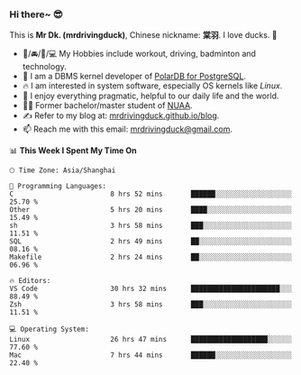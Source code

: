 ### Hi there~ 😎

This is **Mr Dk. (mrdrivingduck)**, Chinese nickname: **棠羽**. I love ducks. 🦆

- 💪/🚘/🏸/💻 My Hobbies include workout, driving, badminton and technology.
- 🍊 I am a DBMS kernel developer of [PolarDB for PostgreSQL](https://github.com/ApsaraDB/PolarDB-for-PostgreSQL).
- 🔥 I am interested in system software, especially OS kernels like *Linux*.
- 🔧 I enjoy everything pragmatic, helpful to our daily life and the world.
- 👨‍🎓 Former bachelor/master student of [NUAA](https://en.wikipedia.org/wiki/Nanjing_University_of_Aeronautics_and_Astronautics).
- ✍ Refer to my blog at: [mrdrivingduck.github.io/blog](https://mrdrivingduck.github.io/blog/).
- 📫 Reach me with this email: [mrdrivingduck@gmail.com](mailto:mrdrivingduck@gmail.com).

<!--START_SECTION:waka-->
📊 **This Week I Spent My Time On** 

```text
🕑︎ Time Zone: Asia/Shanghai

💬 Programming Languages: 
C                        8 hrs 52 mins       ██████░░░░░░░░░░░░░░░░░░░   25.70 % 
Other                    5 hrs 20 mins       ████░░░░░░░░░░░░░░░░░░░░░   15.49 % 
sh                       3 hrs 58 mins       ███░░░░░░░░░░░░░░░░░░░░░░   11.51 % 
SQL                      2 hrs 49 mins       ██░░░░░░░░░░░░░░░░░░░░░░░   08.16 % 
Makefile                 2 hrs 24 mins       ██░░░░░░░░░░░░░░░░░░░░░░░   06.96 % 

🔥 Editors: 
VS Code                  30 hrs 32 mins      ██████████████████████░░░   88.49 % 
Zsh                      3 hrs 58 mins       ███░░░░░░░░░░░░░░░░░░░░░░   11.51 % 

💻 Operating System: 
Linux                    26 hrs 47 mins      ███████████████████░░░░░░   77.60 % 
Mac                      7 hrs 44 mins       ██████░░░░░░░░░░░░░░░░░░░   22.40 % 
```


<!--END_SECTION:waka-->

<!-- ![Mr Dk.'s GitHub Stats](https://github-readme-stats.vercel.app/api?username=mrdrivingduck&count_private&show_icons=true&theme=buefy) -->

<!-- ![Most Used Languages](https://github-readme-stats.vercel.app/api/top-langs/?username=mrdrivingduck&exclude_repo=mips32-CPU,snort-tcp-socket&theme=buefy&layout=compact&langs_count=10) -->


<!--
**mrdrivingduck/mrdrivingduck** is a ✨ _special_ ✨ repository because its `README.md` (this file) appears on your GitHub profile.

Here are some ideas to get you started:

- 🔭 I’m currently working on ...
- 🌱 I’m currently learning ...
- 👯 I’m looking to collaborate on ...
- 🤔 I’m looking for help with ...
- 💬 Ask me about ...
- 📫 How to reach me: ...
- 😄 Pronouns: ...
- ⚡ Fun fact: ...
-->
